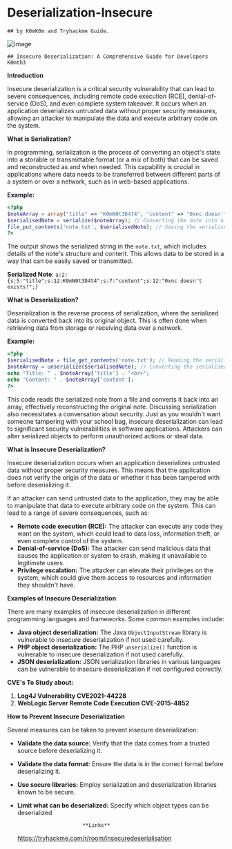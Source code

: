 # Deserialization-Insecure
    ## by K0mK0m and Tryhackme Guide.
    
   ![image](https://github.com/Komthie/Deserialization-Insecure/assets/95933637/3156978c-f44b-40dc-9eb8-e9e85b692af4)


    ## Insecure Deserialization: A Comprehensive Guide for Developers K0mth3

**Introduction**

Insecure deserialization is a critical security vulnerability that can lead to severe consequences, including remote code execution (RCE), denial-of-service (DoS), and even complete system takeover. It occurs when an application deserializes untrusted data without proper security measures, allowing an attacker to manipulate the data and execute arbitrary code on the system.

**What is Serialization?**

In programming, serialization is the process of converting an object's state into a storable or transmittable format (or a mix of both) that can be saved and reconstructed as and when needed. This capability is crucial in applications where data needs to be transferred between different parts of a system or over a network, such as in web-based applications.

**Example:**

```php
<?php
$noteArray = array("title" => "K0mN0t3D4t4", "content" => "0xnc doesn't exists!");
$serialisedNote = serialize($noteArray); // Converting the note into a storable format
file_put_contents('note.txt', $serialisedNote); // Saving the serialised note to a file
?>
```

The output shows the serialized string in the `note.txt`, which includes details of the note's structure and content. This allows data to be stored in a way that can be easily saved or transmitted.

**Serialized Note**: `a:2:{s:5:"title";s:12:K0mN0t3D4t4";s:7:"content";s:12:"0xnc doesn't exists!";}`

**What is Deserialization?**

Deserialization is the reverse process of serialization, where the serialized data is converted back into its original object. This is often done when retrieving data from storage or receiving data over a network.

**Example:**

```php
<?php
$serialisedNote = file_get_contents('note.txt'); // Reading the serialised note from the file
$noteArray = unserialize($serialisedNote); // Converting the serialised string back into a PHP array
echo "Title: " . $noteArray['title'] . "<br>";
echo "Content: " . $noteArray['content'];
?>
```

This code reads the serialized note from a file and converts it back into an array, effectively reconstructing the original note. Discussing serialization also necessitates a conversation about security. Just as you wouldn't want someone tampering with your school bag, insecure deserialization can lead to significant security vulnerabilities in software applications. Attackers can alter serialized objects to perform unauthorized actions or steal data.

**What is Insecure Deserialization?**

Insecure deserialization occurs when an application deserializes untrusted data without proper security measures. This means that the application does not verify the origin of the data or whether it has been tampered with before deserializing it.

If an attacker can send untrusted data to the application, they may be able to manipulate that data to execute arbitrary code on the system. This can lead to a range of severe consequences, such as:

* **Remote code execution (RCE):** The attacker can execute any code they want on the system, which could lead to data loss, information theft, or even complete control of the system.
* **Denial-of-service (DoS):** The attacker can send malicious data that causes the application or system to crash, making it unavailable to legitimate users.
* **Privilege escalation:** The attacker can elevate their privileges on the system, which could give them access to resources and information they shouldn't have.

**Examples of Insecure Deserialization**

There are many examples of insecure deserialization in different programming languages and frameworks. Some common examples include:

* **Java object deserialization:** The Java `ObjectInputStream` library is vulnerable to insecure deserialization if not used carefully.
* **PHP object deserialization:** The PHP `unserialize()` function is vulnerable to insecure deserialization if not used carefully.
* **JSON deserialization:** JSON serialization libraries in various languages can be vulnerable to insecure deserialization if not configured correctly.

**CVE's To Study about:**

1. **Log4J Vulnerability CVE2021-44228**
2. **WebLogic Server Remote Code Execution CVE-2015-4852**

**How to Prevent Insecure Deserialization**

Several measures can be taken to prevent insecure deserialization:

* **Validate the data source:** Verify that the data comes from a trusted source before deserializing it.
* **Validate the data format:** Ensure the data is in the correct format before deserializing it.
* **Use secure libraries:** Employ serialization and deserialization libraries known to be secure.
* **Limit what can be deserialized:** Specify which object types can be deserialized

                           **Links**
  https://tryhackme.com/r/room/insecuredeserialisation
